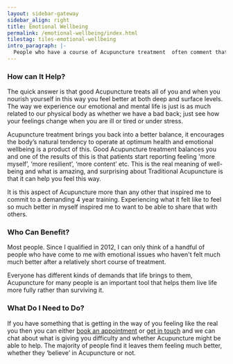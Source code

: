 ```yaml
---
layout: sidebar-gateway
sidebar_align: right
title: Emotional Wellbeing
permalink: /emotional-wellbeing/index.html
tilestag: tiles-emotional-wellbeing
intro_paragraph: |-
  People who have a course of Acupuncture treatment  often comment that aswell as their specific complaint being better, they feel much better in themselves.
---
```

### How can It Help?
  The quick answer is that good Acupuncture treats all of you and when you nourish yourself in this way you feel better at both deep and surface levels. The way we experience our emotional and mental life is just is as much related to our physical body as whether we have a bad back; just see how your feelings change when you are ill or tired or under stress.

  Acupuncture treatment brings you back into a better balance, it encourages the body’s natural tendency to operate at optimum health and emotional wellbeing is a product of this. Good Acupuncture treatment balances you and one of the results of this is that patients start reporting feeling 'more myself’, ‘more resilient’, ‘more content’ etc. This is the real meaning of well-being and what is amazing, and surprising about Traditional Acupuncture is that it can help you feel this way.

  It is this aspect of Acupuncture more than any other that inspired me to commit to a demanding 4 year training.  Experiencing what it felt like to feel so much better in myself inspired me to want to be able to share that with others.


### Who Can Benefit?
  Most people. Since I qualified in 2012, I can only think of a handful of people who have come to me with emotional issues who haven't felt much much better after a relatively short course of treatment.

  Everyone has different kinds of demands that life brings to them, Acupuncture for many people is an important tool that helps them live life more fully rather than surviving it.

### What Do I Need to Do?
  If you have something that is getting in the way of you feeling like the real you then you can either [book an appointment](/how-to-book.html) or [get in touch](#contact-trigger) and we can chat about what is giving you difficulty and whether Acupuncture might be able to help. The majority of people find it leaves them feeling much better, whether they ‘believe’ in Acupuncture or not.